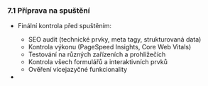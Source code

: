 ### 7.1 Příprava na spuštění
- Finální kontrola před spuštěním:
  - SEO audit (technické prvky, meta tagy, strukturovaná data)
  - Kontrola výkonu (PageSpeed Insights, Core Web Vitals)
  - Testování na různých zařízeních a prohlížečích
  - Kontrola všech formulářů a interaktivních prvků
  - Ověření vícejazyčné funkcionality

-